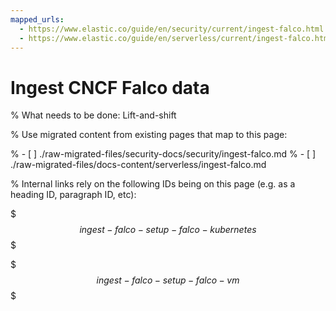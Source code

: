 ```yaml
---
mapped_urls:
  - https://www.elastic.co/guide/en/security/current/ingest-falco.html
  - https://www.elastic.co/guide/en/serverless/current/ingest-falco.html
---
```


# Ingest CNCF Falco data

% What needs to be done: Lift-and-shift

% Use migrated content from existing pages that map to this page:

% - [ ] ./raw-migrated-files/security-docs/security/ingest-falco.md
% - [ ] ./raw-migrated-files/docs-content/serverless/ingest-falco.md

% Internal links rely on the following IDs being on this page (e.g. as a heading ID, paragraph ID, etc):

$$$ingest-falco-setup-falco-kubernetes$$$

$$$ingest-falco-setup-falco-vm$$$